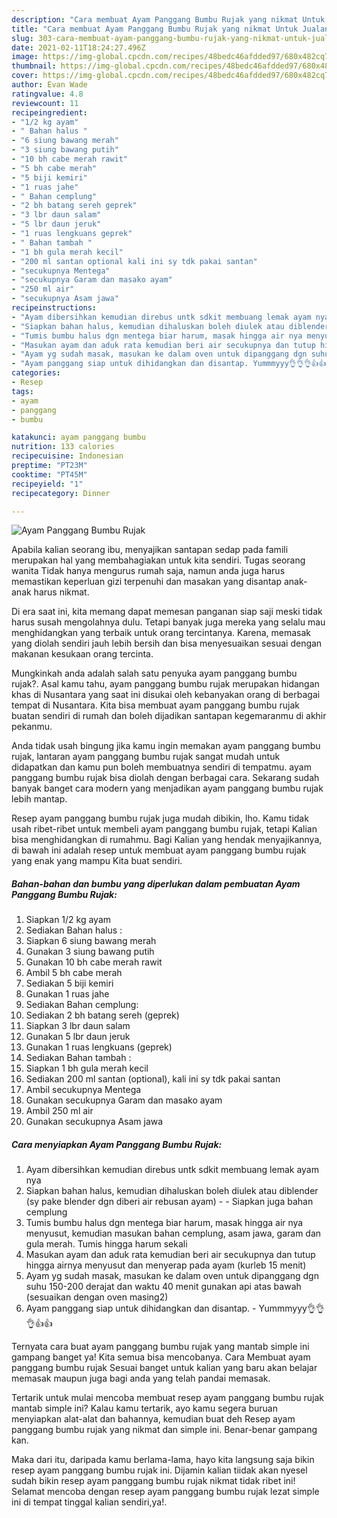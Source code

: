 ```yaml
---
description: "Cara membuat Ayam Panggang Bumbu Rujak yang nikmat Untuk Jualan"
title: "Cara membuat Ayam Panggang Bumbu Rujak yang nikmat Untuk Jualan"
slug: 303-cara-membuat-ayam-panggang-bumbu-rujak-yang-nikmat-untuk-jualan
date: 2021-02-11T18:24:27.496Z
image: https://img-global.cpcdn.com/recipes/48bedc46afdded97/680x482cq70/ayam-panggang-bumbu-rujak-foto-resep-utama.jpg
thumbnail: https://img-global.cpcdn.com/recipes/48bedc46afdded97/680x482cq70/ayam-panggang-bumbu-rujak-foto-resep-utama.jpg
cover: https://img-global.cpcdn.com/recipes/48bedc46afdded97/680x482cq70/ayam-panggang-bumbu-rujak-foto-resep-utama.jpg
author: Evan Wade
ratingvalue: 4.8
reviewcount: 11
recipeingredient:
- "1/2 kg ayam"
- " Bahan halus "
- "6 siung bawang merah"
- "3 siung bawang putih"
- "10 bh cabe merah rawit"
- "5 bh cabe merah"
- "5 biji kemiri"
- "1 ruas jahe"
- " Bahan cemplung"
- "2 bh batang sereh geprek"
- "3 lbr daun salam"
- "5 lbr daun jeruk"
- "1 ruas lengkuans geprek"
- " Bahan tambah "
- "1 bh gula merah kecil"
- "200 ml santan optional kali ini sy tdk pakai santan"
- "secukupnya Mentega"
- "secukupnya Garam dan masako ayam"
- "250 ml air"
- "secukupnya Asam jawa"
recipeinstructions:
- "Ayam dibersihkan kemudian direbus untk sdkit membuang lemak ayam nya"
- "Siapkan bahan halus, kemudian dihaluskan boleh diulek atau diblender (sy pake blender dgn diberi air rebusan ayam)  Siapkan juga bahan cemplung"
- "Tumis bumbu halus dgn mentega biar harum, masak hingga air nya menyusut, kemudian masukan bahan cemplung, asam jawa, garam dan gula merah. Tumis hingga harum sekali"
- "Masukan ayam dan aduk rata kemudian beri air secukupnya dan tutup hingga airnya menyusut dan menyerap pada ayam (kurleb 15 menit)"
- "Ayam yg sudah masak, masukan ke dalam oven untuk dipanggang dgn suhu 150-200 derajat dan waktu 40 menit gunakan api atas bawah (sesuaikan dengan oven masing2)"
- "Ayam panggang siap untuk dihidangkan dan disantap. Yummmyyy👌👌👌👍👍"
categories:
- Resep
tags:
- ayam
- panggang
- bumbu

katakunci: ayam panggang bumbu 
nutrition: 133 calories
recipecuisine: Indonesian
preptime: "PT23M"
cooktime: "PT45M"
recipeyield: "1"
recipecategory: Dinner

---
```



![Ayam Panggang Bumbu Rujak](https://img-global.cpcdn.com/recipes/48bedc46afdded97/680x482cq70/ayam-panggang-bumbu-rujak-foto-resep-utama.jpg)

Apabila kalian seorang ibu, menyajikan santapan sedap pada famili merupakan hal yang membahagiakan untuk kita sendiri. Tugas seorang  wanita Tidak hanya mengurus rumah saja, namun anda juga harus memastikan keperluan gizi terpenuhi dan masakan yang disantap anak-anak harus nikmat.

Di era  saat ini, kita memang dapat memesan panganan siap saji meski tidak harus susah mengolahnya dulu. Tetapi banyak juga mereka yang selalu mau menghidangkan yang terbaik untuk orang tercintanya. Karena, memasak yang diolah sendiri jauh lebih bersih dan bisa menyesuaikan sesuai dengan makanan kesukaan orang tercinta. 



Mungkinkah anda adalah salah satu penyuka ayam panggang bumbu rujak?. Asal kamu tahu, ayam panggang bumbu rujak merupakan hidangan khas di Nusantara yang saat ini disukai oleh kebanyakan orang di berbagai tempat di Nusantara. Kita bisa membuat ayam panggang bumbu rujak buatan sendiri di rumah dan boleh dijadikan santapan kegemaranmu di akhir pekanmu.

Anda tidak usah bingung jika kamu ingin memakan ayam panggang bumbu rujak, lantaran ayam panggang bumbu rujak sangat mudah untuk didapatkan dan kamu pun boleh membuatnya sendiri di tempatmu. ayam panggang bumbu rujak bisa diolah dengan berbagai cara. Sekarang sudah banyak banget cara modern yang menjadikan ayam panggang bumbu rujak lebih mantap.

Resep ayam panggang bumbu rujak juga mudah dibikin, lho. Kamu tidak usah ribet-ribet untuk membeli ayam panggang bumbu rujak, tetapi Kalian bisa menghidangkan di rumahmu. Bagi Kalian yang hendak menyajikannya, di bawah ini adalah resep untuk membuat ayam panggang bumbu rujak yang enak yang mampu Kita buat sendiri.

<!--inarticleads1-->

##### Bahan-bahan dan bumbu yang diperlukan dalam pembuatan Ayam Panggang Bumbu Rujak:

1. Siapkan 1/2 kg ayam
1. Sediakan  Bahan halus :
1. Siapkan 6 siung bawang merah
1. Gunakan 3 siung bawang putih
1. Gunakan 10 bh cabe merah rawit
1. Ambil 5 bh cabe merah
1. Sediakan 5 biji kemiri
1. Gunakan 1 ruas jahe
1. Sediakan  Bahan cemplung:
1. Sediakan 2 bh batang sereh (geprek)
1. Siapkan 3 lbr daun salam
1. Gunakan 5 lbr daun jeruk
1. Gunakan 1 ruas lengkuans (geprek)
1. Sediakan  Bahan tambah :
1. Siapkan 1 bh gula merah kecil
1. Sediakan 200 ml santan (optional), kali ini sy tdk pakai santan
1. Ambil secukupnya Mentega
1. Gunakan secukupnya Garam dan masako ayam
1. Ambil 250 ml air
1. Gunakan secukupnya Asam jawa




<!--inarticleads2-->

##### Cara menyiapkan Ayam Panggang Bumbu Rujak:

1. Ayam dibersihkan kemudian direbus untk sdkit membuang lemak ayam nya
1. Siapkan bahan halus, kemudian dihaluskan boleh diulek atau diblender (sy pake blender dgn diberi air rebusan ayam) -  - Siapkan juga bahan cemplung
1. Tumis bumbu halus dgn mentega biar harum, masak hingga air nya menyusut, kemudian masukan bahan cemplung, asam jawa, garam dan gula merah. Tumis hingga harum sekali
1. Masukan ayam dan aduk rata kemudian beri air secukupnya dan tutup hingga airnya menyusut dan menyerap pada ayam (kurleb 15 menit)
1. Ayam yg sudah masak, masukan ke dalam oven untuk dipanggang dgn suhu 150-200 derajat dan waktu 40 menit gunakan api atas bawah (sesuaikan dengan oven masing2)
1. Ayam panggang siap untuk dihidangkan dan disantap. - Yummmyyy👌👌👌👍👍




Ternyata cara buat ayam panggang bumbu rujak yang mantab simple ini gampang banget ya! Kita semua bisa mencobanya. Cara Membuat ayam panggang bumbu rujak Sesuai banget untuk kalian yang baru akan belajar memasak maupun juga bagi anda yang telah pandai memasak.

Tertarik untuk mulai mencoba membuat resep ayam panggang bumbu rujak mantab simple ini? Kalau kamu tertarik, ayo kamu segera buruan menyiapkan alat-alat dan bahannya, kemudian buat deh Resep ayam panggang bumbu rujak yang nikmat dan simple ini. Benar-benar gampang kan. 

Maka dari itu, daripada kamu berlama-lama, hayo kita langsung saja bikin resep ayam panggang bumbu rujak ini. Dijamin kalian tiidak akan nyesel sudah bikin resep ayam panggang bumbu rujak nikmat tidak ribet ini! Selamat mencoba dengan resep ayam panggang bumbu rujak lezat simple ini di tempat tinggal kalian sendiri,ya!.

